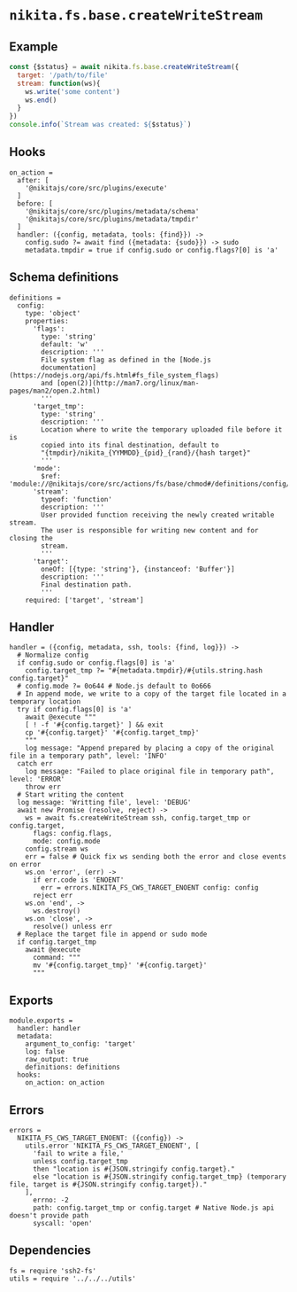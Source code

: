
# `nikita.fs.base.createWriteStream`

## Example

```js
const {$status} = await nikita.fs.base.createWriteStream({
  target: '/path/to/file'
  stream: function(ws){
    ws.write('some content')
    ws.end()
  }
})
console.info(`Stream was created: ${$status}`)
```

## Hooks

    on_action =
      after: [
        '@nikitajs/core/src/plugins/execute'
      ]
      before: [
        '@nikitajs/core/src/plugins/metadata/schema'
        '@nikitajs/core/src/plugins/metadata/tmpdir'
      ]
      handler: ({config, metadata, tools: {find}}) ->
        config.sudo ?= await find ({metadata: {sudo}}) -> sudo
        metadata.tmpdir = true if config.sudo or config.flags?[0] is 'a'

## Schema definitions

    definitions =
      config:
        type: 'object'
        properties:
          'flags':
            type: 'string'
            default: 'w'
            description: '''
            File system flag as defined in the [Node.js
            documentation](https://nodejs.org/api/fs.html#fs_file_system_flags)
            and [open(2)](http://man7.org/linux/man-pages/man2/open.2.html)
            '''
          'target_tmp':
            type: 'string'
            description: '''
            Location where to write the temporary uploaded file before it is
            copied into its final destination, default to
            "{tmpdir}/nikita_{YYMMDD}_{pid}_{rand}/{hash target}"
            '''
          'mode':
            $ref: 'module://@nikitajs/core/src/actions/fs/base/chmod#/definitions/config/properties/mode'
          'stream':
            typeof: 'function'
            description: '''
            User provided function receiving the newly created writable stream.
            The user is responsible for writing new content and for closing the
            stream.
            '''
          'target':
            oneOf: [{type: 'string'}, {instanceof: 'Buffer'}]
            description: '''
            Final destination path.
            '''
        required: ['target', 'stream']

## Handler

    handler = ({config, metadata, ssh, tools: {find, log}}) ->
      # Normalize config
      if config.sudo or config.flags[0] is 'a'
        config.target_tmp ?= "#{metadata.tmpdir}/#{utils.string.hash config.target}"
      # config.mode ?= 0o644 # Node.js default to 0o666
      # In append mode, we write to a copy of the target file located in a temporary location
      try if config.flags[0] is 'a'
        await @execute """
        [ ! -f '#{config.target}' ] && exit
        cp '#{config.target}' '#{config.target_tmp}'
        """
        log message: "Append prepared by placing a copy of the original file in a temporary path", level: 'INFO'
      catch err
        log message: "Failed to place original file in temporary path", level: 'ERROR'
        throw err
      # Start writing the content
      log message: 'Writting file', level: 'DEBUG'
      await new Promise (resolve, reject) ->
        ws = await fs.createWriteStream ssh, config.target_tmp or config.target,
          flags: config.flags,
          mode: config.mode
        config.stream ws
        err = false # Quick fix ws sending both the error and close events on error
        ws.on 'error', (err) ->
          if err.code is 'ENOENT'
            err = errors.NIKITA_FS_CWS_TARGET_ENOENT config: config
          reject err
        ws.on 'end', ->
          ws.destroy()
        ws.on 'close', ->
          resolve() unless err
      # Replace the target file in append or sudo mode
      if config.target_tmp
        await @execute
          command: """
          mv '#{config.target_tmp}' '#{config.target}'
          """

## Exports

    module.exports =
      handler: handler
      metadata:
        argument_to_config: 'target'
        log: false
        raw_output: true
        definitions: definitions
      hooks:
        on_action: on_action

## Errors

    errors =
      NIKITA_FS_CWS_TARGET_ENOENT: ({config}) ->
        utils.error 'NIKITA_FS_CWS_TARGET_ENOENT', [
          'fail to write a file,'
          unless config.target_tmp
          then "location is #{JSON.stringify config.target}."
          else "location is #{JSON.stringify config.target_tmp} (temporary file, target is #{JSON.stringify config.target})."
        ],
          errno: -2
          path: config.target_tmp or config.target # Native Node.js api doesn't provide path
          syscall: 'open'

## Dependencies

    fs = require 'ssh2-fs'
    utils = require '../../../utils'

